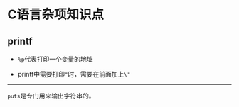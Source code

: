 # C语言杂项知识点

## printf

- `%p`代表打印一个变量的地址

- printf中需要打印`"`时，需要在前面加上`\"`

-----

`puts`是专门用来输出字符串的。

